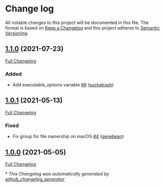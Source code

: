 # Change log

All notable changes to this project will be documented in this file. The format is based on [Keep a Changelog](http://keepachangelog.com/en/1.0.0/) and this project adheres to [Semantic Versioning](http://semver.org).

## [1.1.0](https://github.com/ploperations/ploperations-puppet_runner/tree/1.1.0) (2021-07-23)

[Full Changelog](https://github.com/ploperations/ploperations-puppet_runner/compare/1.0.1...1.1.0)

### Added

- Add executable\_options variable [\#8](https://github.com/ploperations/ploperations-puppet_runner/pull/8) ([suckatrash](https://github.com/suckatrash))

## [1.0.1](https://github.com/ploperations/ploperations-puppet_runner/tree/1.0.1) (2021-05-13)

[Full Changelog](https://github.com/ploperations/ploperations-puppet_runner/compare/1.0.0...1.0.1)

### Fixed

- Fix group for file ownership on macOS [\#4](https://github.com/ploperations/ploperations-puppet_runner/pull/4) ([genebean](https://github.com/genebean))

## [1.0.0](https://github.com/ploperations/ploperations-puppet_runner/tree/1.0.0) (2021-05-05)

[Full Changelog](https://github.com/ploperations/ploperations-puppet_runner/compare/8cbcb26c9c97ed1d5ed66150c47f32275b78370c...1.0.0)



\* *This Changelog was automatically generated by [github_changelog_generator](https://github.com/github-changelog-generator/github-changelog-generator)*
